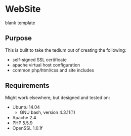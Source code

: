 # WebSite
blank template

## Purpose
This is built to take the tedium out of creating the following:  

- self-signed SSL certificate  
- apache virtual host configuration  
- common php/html/css and site includes  

## Requirements
Might work elsewhere, but designed and tested on:  
- Ubuntu 14.04  
  - GNU bash, version 4.3.11(1)  
- Apache 2.4  
- PHP 5.5.9  
- OpenSSL 1.0.1f  
